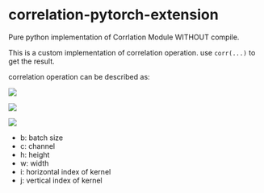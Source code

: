 # correlation-pytorch-extension
Pure python implementation of Corrlation Module WITHOUT compile.

This is a custom implementation of correlation operation. use `corr(...)` to get the result.

correlation operation can be described as:

![](http://latex.codecogs.com/gif.latex?\\corr(A,B)=C)

![](http://latex.codecogs.com/gif.latex?\\c_{bijhw}=\sum_{c}a_{bchw}{\cdot}b_{bch'w'})

![](http://latex.codecogs.com/gif.latex?\\\text{where}{\quad}h'=h+i;{\quad}w'=w+j;{\quad}i,j\in[-k,k])

- b: batch size
- c: channel
- h: height
- w: width
- i: horizontal index of kernel
- j: vertical index of kernel
